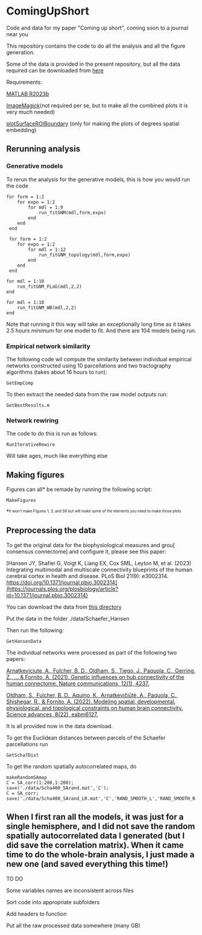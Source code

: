 # ComingUpShort
Code and data for my paper "Coming up short", coming soon to a journal near you

This repository contains the code to do all the analysis and all the figure generation.

Some of the data is provided in the present repository, but all the data required can be downloaded from [here]() 

Requirements:

[MATLAB R2023b](https://au.mathworks.com/products/new_products/release2023b.html)

[ImageMagick](https://imagemagick.org/index.php)(not required per se, but to make all the combined plots it is very much needed) 

[plotSurfaceROIBoundary](https://github.com/StuartJO/plotSurfaceROIBoundary) (only for making the plots of degrees spatial embedding)

## Rerunning analysis

### Generative models

To rerun the analysis for the generative models, this is how you would run the code
```
for form = 1:2
    for expo = 1:2
        for mdl = 1:9
            run_fitGNM(mdl,form,expo)
        end
    end
 end

 for form = 1:2
    for expo = 1:2
        for mdl = 1:12
            run_fitGNM_topology(mdl,form,expo)
        end
    end
 end

for mdl = 1:10
    run_fitGNM_FLaG(mdl,2,2)
end

for mdl = 1:10
    run_fitGNM_WB(mdl,2,2)
end
```
Note that running it this way will take an exceptionally long time as it takes 2.5 hours _minimum_ for one model to fit. And there are 104 models being run.

### Empirical network similarity

The following code wil compute the similarity between individual empirical networks constructed using 10 parcellations and two tractography algorithms (takes about 16 hours to run):

```
GetEmpComp
```

To then extract the needed data from the raw model outputs run:
```
GetBestResults.m
```

### Network rewiring

The code to do this is run as follows:
```
RunIterativeRewire
```
Will take ages, much like everything else

## Making figures

Figures can all* be remade by running the following script:
```
MakeFigures
```

*<sup><sub>It won't make Figures 1, 3, and S6 but will make some of the elements you need to make those plots</sub></sup>

## Preprocessing the data

To get the original data for the biophysiological measures and grou[ consensus connectome] and configure it, please see this paper:

[Hansen JY, Shafiei G, Voigt K, Liang EX, Cox SML, Leyton M, et al. (2023) Integrating multimodal and multiscale connectivity blueprints of the human cerebral cortex in health and disease. PLoS Biol 21(9): e3002314. https://doi.org/10.1371/journal.pbio.3002314](https://journals.plos.org/plosbiology/article?id=10.1371/journal.pbio.3002314)

You can download the data from [this directory](https://github.com/netneurolab/hansen_many_networks/tree/v1.0.0/data/Schaefer400)

Put the data in the folder ./data/Schaefer_Hansen

Then run the following:
```
GetHansenData
```

The individual networks were processed as part of the following two papers:

[Arnatkeviciute, A., Fulcher, B. D., Oldham, S., Tiego, J., Paquola, C., Gerring, Z., ... & Fornito, A. (2021). Genetic influences on hub connectivity of the human connectome. Nature communications, 12(1), 4237.](https://www.nature.com/articles/s41467-021-24306-2)

[Oldham, S., Fulcher, B. D., Aquino, K., Arnatkevičiūtė, A., Paquola, C., Shishegar, R., & Fornito, A. (2022). Modeling spatial, developmental, physiological, and topological constraints on human brain connectivity. Science advances, 8(22), eabm6127.](https://www.science.org/doi/full/10.1126/sciadv.abm6127)

It is all provided now in the data download. 

To get the Euclidean distances between parcels of the Schaefer parcellations run
```
GetScha7Dist
```

To get the random spatially autocorrelated maps, do
```
makeRandomSAmap
C = SA_corr(1:200,1:200);
save('./data/Scha400_SArand.mat','C');
C = SA_corr;
save('./data/Scha400_SArand_LR.mat','C','RAND_SMOOTH_L','RAND_SMOOTH_R');
```
When I first ran all the models, it was just for a single hemisphere, and I did not save the random spatially autocorrelated data I generated (but I did save the correlation matrix). When it came time to do the whole-brain analysis, I just made a new one (and saved everything this time!)
--
TO DO

Some variables names are inconsistent across files

Sort code into appropriate subfolders

Add headers to function

Put all the raw processed data somewhere (many GB)